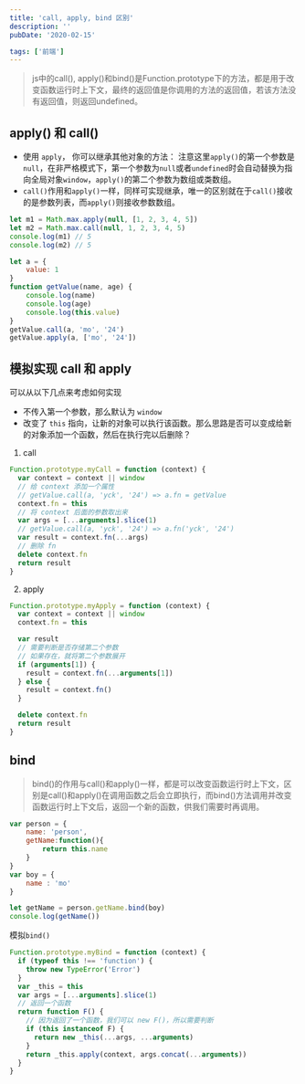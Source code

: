 ```yaml
---
title: 'call, apply, bind 区别'
description: ''
pubDate: '2020-02-15'

tags: ['前端']
---
```



> js中的call(), apply()和bind()是Function.prototype下的方法，都是用于改变函数运行时上下文，最终的返回值是你调用的方法的返回值，若该方法没有返回值，则返回undefined。
## apply() 和 call()
- 使用 `apply`， 你可以继承其他对象的方法：
注意这里`apply()`的第一个参数是`null`，在非严格模式下，第一个参数为`null`或者`undefined`时会自动替换为指向全局对象`window`，`apply()`的第二个参数为数组或类数组。
- `call()`作用和`apply()`一样，同样可实现继承，唯一的区别就在于`call()`接收的是参数列表，而`apply()`则接收参数数组。
```JavaScript
let m1 = Math.max.apply(null, [1, 2, 3, 4, 5])
let m2 = Math.max.call(null, 1, 2, 3, 4, 5)
console.log(m1) // 5
console.log(m2) // 5   
```

```JavaScript
let a = {
    value: 1
}
function getValue(name, age) {
    console.log(name)
    console.log(age)
    console.log(this.value)
}
getValue.call(a, 'mo', '24')
getValue.apply(a, ['mo', '24'])
```
## 模拟实现 call 和 apply
可以从以下几点来考虑如何实现

- 不传入第一个参数，那么默认为 `window`
- 改变了 `this` 指向，让新的对象可以执行该函数。那么思路是否可以变成给新的对象添加一个函数，然后在执行完以后删除？
1. call
```javascript
Function.prototype.myCall = function (context) {
  var context = context || window
  // 给 context 添加一个属性
  // getValue.call(a, 'yck', '24') => a.fn = getValue
  context.fn = this
  // 将 context 后面的参数取出来
  var args = [...arguments].slice(1)
  // getValue.call(a, 'yck', '24') => a.fn('yck', '24')
  var result = context.fn(...args)
  // 删除 fn
  delete context.fn
  return result
}
```
2. apply
```javascript
Function.prototype.myApply = function (context) {
  var context = context || window
  context.fn = this

  var result
  // 需要判断是否存储第二个参数
  // 如果存在，就将第二个参数展开
  if (arguments[1]) {
    result = context.fn(...arguments[1])
  } else {
    result = context.fn()
  }

  delete context.fn
  return result
}
```
## bind
> bind()的作用与call()和apply()一样，都是可以改变函数运行时上下文，区别是call()和apply()在调用函数之后会立即执行，而bind()方法调用并改变函数运行时上下文后，返回一个新的函数，供我们需要时再调用。
```javascript
var person = {
    name: 'person',
    getName:function(){
        return this.name
    }
}
var boy = {
    name : 'mo'
}

let getName = person.getName.bind(boy)
console.log(getName())
```
模拟`bind()`
```JavaScript
Function.prototype.myBind = function (context) {
  if (typeof this !== 'function') {
    throw new TypeError('Error')
  }
  var _this = this
  var args = [...arguments].slice(1)
  // 返回一个函数
  return function F() {
    // 因为返回了一个函数，我们可以 new F()，所以需要判断
    if (this instanceof F) {
      return new _this(...args, ...arguments)
    }
    return _this.apply(context, args.concat(...arguments))
  }
}
```